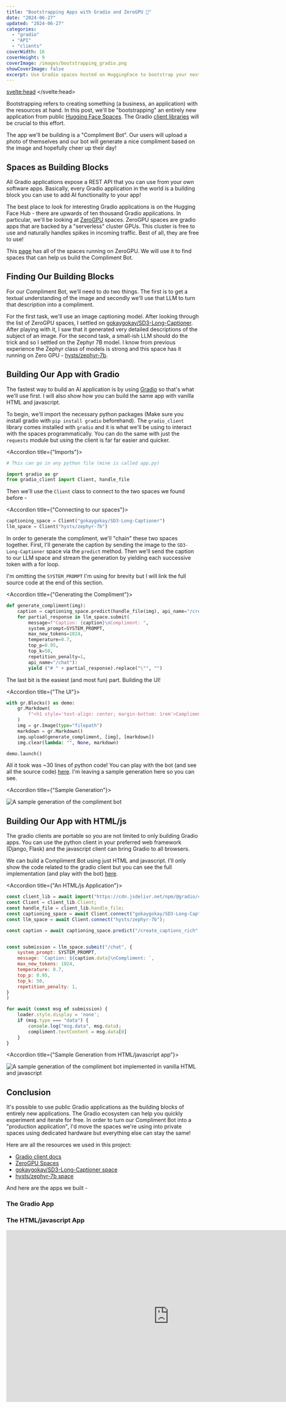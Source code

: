 ```yaml
---
title: "Bootstrapping Apps with Gradio and ZeroGPU 🥾"
date: "2024-06-27"
updated: "2024-06-27"
categories:
  - "gradio"
  - "API"
  - "clients"
coverWidth: 16
coverHeight: 9
coverImage: /images/bootstrapping_gradio.png
showCoverImage: false
excerpt: Use Gradio spaces hosted on HuggingFace to bootstrap your next application with state of the art AI capabilities.
---
```


<script> 
import Accordion from '$lib/components/Accordion.svelte'; 
</script>

<svelte:head>
    <script
        type="module"
        src="https://gradio.s3-us-west-2.amazonaws.com/4.37.1/gradio.js"
    ></script>
</svelte:head>

Bootstrapping refers to creating something (a business, an application) with the resources at hand. In this post, we'll be "bootstrapping" an entirely new application from public [Hugging Face Spaces](https://huggingface.co/spaces). The Gradio [client libraries](https://www.gradio.app/docs/python-client/client) will be crucial to this effort.

The app we'll be building is a "Compliment Bot". Our users will upload a photo of themselves and our bot will generate a nice compliment based on the image and hopefully cheer up their day!


## Spaces as Building Blocks

All Gradio applications expose a REST API that you can use from your own software apps.
Basically, every Gradio application in the world is a building block you can use to add AI functionality to your app!

The best place to look for interesting Gradio applications is on the Hugging Face Hub - there are upwards of ten thousand Gradio applications.
In particular, we'll be looking at [ZeroGPU](https://huggingface.co/zero-gpu-explorers) spaces. ZeroGPU spaces are gradio apps that are backed by a "serverless" cluster GPUs. This cluster is free to use and naturally handles spikes in incoming traffic. Best of all, they are free to use!

This [page](https://huggingface.co/spaces/enzostvs/zero-gpu-spaces) has all of the spaces running on ZeroGPU. We will use it to find spaces that can help us build the Compliment Bot.


## Finding Our Building Blocks

For our Compliment Bot, we'll need to do two things. The first is to get a textual understanding of the image and secondly we'll use that LLM to turn that description into a compliment.

For the first task, we'll use an image captioning model. After looking through the list of ZeroGPU spaces, I settled on [gokaygokay/SD3-Long-Captioner](https://huggingface.co/spaces/gokaygokay/SD3-Long-Captioner). After playing with it, I saw that it generated very detailed descriptions of the subject of an image.
For the second task, a small-ish LLM should do the trick and so I settled on the Zephyr 7B model. I know from previous experience the Zephyr class of models is strong and this space has it running on Zero GPU - [hysts/zephyr-7b](https://huggingface.co/spaces/hysts/zephyr-7b).


## Building Our App with Gradio

The fastest way to build an AI application is by using [Gradio](https://github.com/gradio-app/gradio) so that's what we'll use first. I will also show how you can build the same app with vanilla HTML and javascript.

To begin, we'll import the necessary python packages (Make sure you install gradio with `pip install gradio` beforehand). The `gradio_client` library comes installed with `gradio` and it is what we'll be using to interact with the spaces programmatically. You can do the same with just the `requests` module but using the client is far far easier and quicker.

<Accordion title={"Imports"}>

```python
# This can go in any python file (mine is called app.py)

import gradio as gr
from gradio_client import Client, handle_file
```
</Accordion>


Then we'll use the `Client` class to connect to the two spaces we found before - 

<Accordion title={"Connecting to our spaces"}>

```python
captioning_space = Client("gokaygokay/SD3-Long-Captioner")
llm_space = Client("hysts/zephyr-7b")
```

</Accordion>

In order to generate the compliment, we'll "chain" these two spaces together. First, I'll generate the caption by sending the image to the `SD3-Long-Captioner` space via the `predict` method. Then we'll send the caption to our LLM space and stream the generation by yielding each successive token with a for loop.

I'm omitting the `SYSTEM_PROMPT` I'm using for brevity but I will link the full source code at the end of this section.

<Accordion title={"Generating the Compliment"}>

```python
def generate_compliment(img):
    caption = captioning_space.predict(handle_file(img), api_name="/create_captions_rich")
    for partial_response in llm_space.submit(
		message=f"Caption: {caption}\nCompliment: ",
		system_prompt=SYSTEM_PROMPT,
		max_new_tokens=1024,
		temperature=0.7,
		top_p=0.95,
		top_k=50,
		repetition_penalty=1,
		api_name="/chat"):        
        yield ("# " + partial_response).replace("\"", "")
```

</Accordion>


The last bit is the easiest (and most fun) part. Building the UI!

<Accordion title={"The UI"}>

```python
with gr.Blocks() as demo:
    gr.Markdown(
        f"<h1 style='text-align: center; margin-bottom: 1rem'>ComplimentBot💖</h1>"
    )
    img = gr.Image(type="filepath")
    markdown = gr.Markdown()
    img.upload(generate_compliment, [img], [markdown])
    img.clear(lambda: "", None, markdown)

demo.launch()
```

</Accordion>

All it took was ~30 lines of python code! You can play with the bot (and see all the source code) [here](https://huggingface.co/spaces/freddyaboulton/compliment-bot).
I'm leaving a sample generation here so you can see.

<Accordion title={"Sample Generation"}>

![A sample generation of the compliment bot](/static/images/compliment-bot-gradio.png)

</Accordion>


## Building Our App with HTML/js

The gradio clients are portable so you are not limited to only building Gradio apps.
You can use the python client in your preferred web framework (Django, Flask) and the javascript client can bring Gradio to all browsers.

We can build a Compliment Bot using just HTML and javascript. I'll only show the code related to the gradio client but you can see the full implementation (and play with the bot) [here](https://huggingface.co/spaces/freddyaboulton/compliment-bot-static).


<Accordion title={"An HTML/js Application"}>

```js
const client_lib = await import("https://cdn.jsdelivr.net/npm/@gradio/client@1.2.0/dist/index.min.js");
const Client = client_lib.Client;
const handle_file = client_lib.handle_file;
const captioning_space = await Client.connect("gokaygokay/SD3-Long-Captioner");
const llm_space = await Client.connect("hysts/zephyr-7b");

const caption = await captioning_space.predict("/create_captions_rich", { image: file });


const submission = llm_space.submit("/chat", {
    system_prompt: SYSTEM_PROMPT,
    message: `Caption: ${caption.data}\nCompliment: `,
    max_new_tokens: 1024,
    temperature: 0.7,
    top_p: 0.95,
    top_k: 50,
    repetition_penalty: 1,
}
)

for await (const msg of submission) {
    loader.style.display = 'none';
    if (msg.type === "data") {
        console.log("msg.data", msg.data);
        compliment.textContent = msg.data[0]
    }
}
```

</Accordion>

<Accordion title={"Sample Generation from HTML/javascript app"}>

![A sample generation of the compliment bot implemented in vanilla HTML and javascript](/static/images/compliment-bot-static.png)

</Accordion>


## Conclusion

It's possible to use public Gradio applications as the building blocks of entirely new applications.
The Gradio ecosystem can help you quickly experiment and iterate for free.
In order to turn our Compliment Bot into a "production application", I'd move the spaces we're using into private spaces using dedicated hardware but everything else can stay the same!

Here are all the resources we used in this project:

* [Gradio client docs](https://www.gradio.app/docs/python-client/client)
* [ZeroGPU Spaces](https://huggingface.co/spaces/enzostvs/zero-gpu-spaces)
* [gokaygokay/SD3-Long-Captioner space](https://huggingface.co/spaces/gokaygokay/SD3-Long-Captioner)
* [hysts/zephyr-7b space](https://huggingface.co/spaces/hysts/zephyr-7b)


And here are the apps we built - 

### The Gradio App

<gradio-app src="https://freddyaboulton-compliment-bot.hf.space"></gradio-app>


### The HTML/javascript App

<iframe
	src="https://freddyaboulton-compliment-bot-static.static.hf.space"
	frameborder="0"
	width="850"
	height="450"
></iframe>


